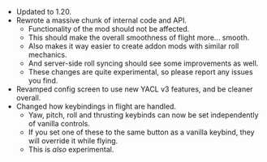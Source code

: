 - Updated to 1.20.
- Rewrote a massive chunk of internal code and API.
  - Functionality of the mod should not be affected.
  - This should make the overall smoothness of flight more... smooth.
  - Also makes it way easier to create addon mods with similar roll mechanics.
  - And server-side roll syncing should see some improvements as well.
  - These changes are quite experimental, so please report any issues you find.
- Revamped config screen to use new YACL v3 features, and be cleaner overall.
- Changed how keybindings in flight are handled.
  - Yaw, pitch, roll and thrusting keybinds can now be set independently of vanilla controls.
  - If you set one of these to the same button as a vanilla keybind, they will override it while flying.
  - This is *also* experimental.
